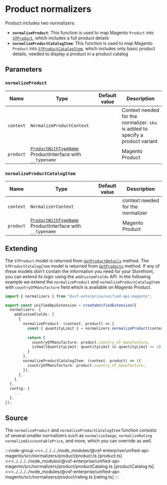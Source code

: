 # Product normalizers

Product includes two normalizers:

- **`normalizeProduct`**: This function is used to map Magento `Product` into [`SfProduct`](/unified-data-layer/unified-data-model#sfproduct), which includes a full product details
- **`normalizeProductCatalogItem`**: This function is used to map Magento `Product` into [`SfProductCatalogItem`](/unified-data-layer/unified-data-model#sfproductcatalogitem), which includes only basic product details, needed to display a product in a product catalog

## Parameters

### `normalizeProduct`

| Name      | Type                                                                                                                                        | Default value | Description                                                                    |
|-----------| ------------------------------------------------------------------------------------------------------------------------------------------- | ------------- | ------------------------------------------------------------------------------ |
| `context` | `NormalizeProductContext`                                                                                                                   |               | Context needed for the normalizer. `sku` is added to specify a product variant |
| `product` | [`ProductWithTypeName`](https://docs.alokai.com/integrations/magento/api/magento-types/ProductInterface) ProductInterface with `__typename` |               | Magento Product                                                                |

### `normalizeProductCatalogItem`

| Name      | Type                                                                                                                                        | Default value | Description     |
| --------- | ------------------------------------------------------------------------------------------------------------------------------------------- | ------------- | --------------- |
| `context` | `NormalizerContext`                                                           |               | context needed for the normalizer |
| `product` | [`ProductWithTypeName`](https://docs.alokai.com/integrations/magento/api/magento-types/ProductInterface) ProductInterface with `__typename` |               | Magento Product |

## Extending

The `SfProduct` model is returned from [`GetProductDetails`](/unified-data-layer/unified-methods/products#getproductdetails) method. The `SfProductCatalogItem` model is returned from [`GetProducts`]($base/reference/unified-methods.html#getproducts) method. If any of these models don't contain the information you need for your Storefront, you can extend its logic using the `addCustomFields` API. In the following example we extend the `normalizeProduct` and `normalizeProductCatalogItem` with `countryOfManufacture` field which is available on Magento Product.

```ts
import { normalizers } from "@vsf-enterprise/unified-api-magento";

export const unifiedApiExtension = createUnifiedExtension({
  normalizers: {
    addCustomFields: [
      {
        normalizeProduct: (context, product) => {
          const { quantityLimit } = normalizers.normalizeProduct(context, product);
          
          return {
            countryOfManufacture: product.country_of_manufacture,
            isSmallQuantityLimit: quantityLimit && quantityLimit <= 10,
          }
        },
        normalizeProductCatalogItem: (context, product) => ({
          countryOfManufacture: product.country_of_manufacture,
        }),
      },
    ],
  },
  config: {
    ...
  },
});
```

## Source

The `normalizeProduct` and `normalizeProductCatalogItem` function consists of several smaller normalizers such as `normalizeImage`, `normalizeRating` `normalizeDiscountablePrice`, and more, which you can override as well.

:::code-group
<<<../../../../node_modules/@vsf-enterprise/unified-api-magento/src/normalizers/product/product.ts [product.ts]
<<<../../../../node_modules/@vsf-enterprise/unified-api-magento/src/normalizers/product/productCatalog.ts [productCatalog.ts]
<<<../../../../node_modules/@vsf-enterprise/unified-api-magento/src/normalizers/product/rating.ts [rating.ts]
:::
